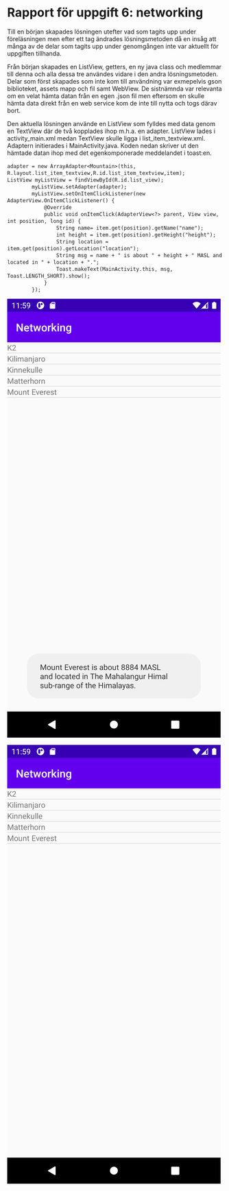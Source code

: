 
# Rapport för uppgift 6: networking

Till en början skapades lösningen utefter vad som tagits upp under föreläsningen men efter ett tag
ändrades lösningsmetoden då en insåg att många av de delar som tagits upp under genomgången inte
var aktuellt för uppgiften tillhanda.


Från början skapades en ListView, getters, en ny java class och medlemmar till denna och alla dessa tre
användes vidare i den andra lösningsmetoden. Delar som först skapades som inte kom till användning var
exmepelvis gson biblioteket, assets mapp och fil samt WebView. De sistnämnda var relevanta om en velat
hämta datan från en egen .json fil men eftersom en skulle hämta data direkt från en web service kom de
inte till nytta och togs därav bort.


Den aktuella lösningen använde en ListView som fylldes med data genom en TextView där de två kopplades
ihop m.h.a. en adapter. ListView lades i activity_main.xml medan TextView skulle ligga i list_item_textview.xml.
Adaptern initierades i MainActivity.java. Koden nedan skriver ut den hämtade datan ihop med det egenkomponerade
meddelandet i toast:en.
```
adapter = new ArrayAdapter<Mountain>(this, R.layout.list_item_textview,R.id.list_item_textview,item);
ListView myListView = findViewById(R.id.list_view);
        myListView.setAdapter(adapter);
        myListView.setOnItemClickListener(new AdapterView.OnItemClickListener() {
            @Override
            public void onItemClick(AdapterView<?> parent, View view, int position, long id) {
                String name= item.get(position).getName("name");
                int height = item.get(position).getHeight("height");
                String location = item.get(position).getLocation("location");
                String msg = name + " is about " + height + " MASL and located in " + location + ".";
                Toast.makeText(MainActivity.this, msg, Toast.LENGTH_SHORT).show();
            }
        });
```
![](assignment6-afterToast.png)





![](assignment6-beforeToast.png)
